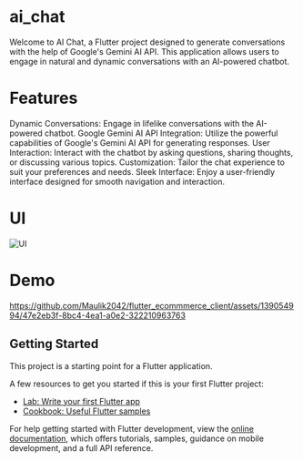 # ai_chat

Welcome to AI Chat, a Flutter project designed to generate conversations with the help of Google's Gemini AI API. This application allows users to engage in natural and dynamic conversations with an AI-powered chatbot.

# Features
Dynamic Conversations: Engage in lifelike conversations with the AI-powered chatbot.
Google Gemini AI API Integration: Utilize the powerful capabilities of Google's Gemini AI API for generating responses.
User Interaction: Interact with the chatbot by asking questions, sharing thoughts, or discussing various topics.
Customization: Tailor the chat experience to suit your preferences and needs.
Sleek Interface: Enjoy a user-friendly interface designed for smooth navigation and interaction.

# UI
![UI](https://github.com/Maulik2042/flutter_ecommmerce_client/assets/139054994/92af83ab-bf42-42e1-8cca-72985e5f1691)
# Demo 
https://github.com/Maulik2042/flutter_ecommmerce_client/assets/139054994/47e2eb3f-8bc4-4ea1-a0e2-322210963763

## Getting Started

This project is a starting point for a Flutter application.

A few resources to get you started if this is your first Flutter project:

- [Lab: Write your first Flutter app](https://docs.flutter.dev/get-started/codelab)
- [Cookbook: Useful Flutter samples](https://docs.flutter.dev/cookbook)

For help getting started with Flutter development, view the
[online documentation](https://docs.flutter.dev/), which offers tutorials,
samples, guidance on mobile development, and a full API reference.
